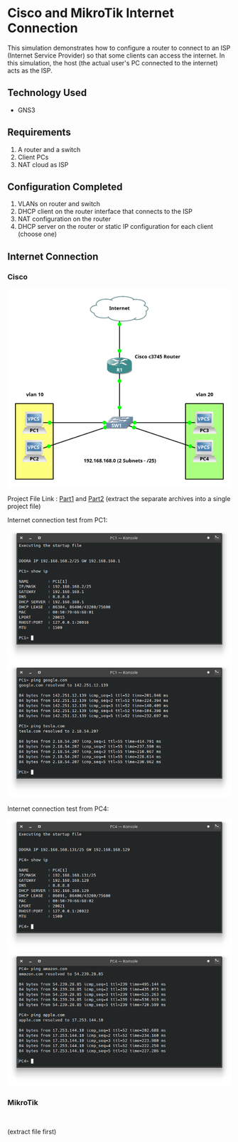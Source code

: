 # Cisco and MikroTik Internet Connection
This simulation demonstrates how to configure a router to connect to an ISP (Internet Service Provider) so that some clients can access the internet. In this simulation, the host (the actual user's PC connected to the internet) acts as the ISP.

## Technology Used
- GNS3

## Requirements
1. A router and a switch
2. Client PCs
3. NAT cloud as ISP

## Configuration Completed
1. VLANs on router and switch
2. DHCP client on the router interface that connects to the ISP
3. NAT configuration on the router
4. DHCP server on the router or static IP configuration for each client (choose one)

## Internet Connection

### Cisco

![Internet Connection (Cisco).png](https://github.com/eightball270/Cisco-and-MikroTik-Internet-Connection/blob/main/Cisco/Internet%20Connection%20(Cisco).png)

Project File Link : [Part1](https://github.com/eightball270/Cisco-and-MikroTik-Internet-Connection/blob/main/Cisco/Internet%20Connection%20(Cisco).gns3project.part1.rar) and [Part2](https://github.com/eightball270/Cisco-and-MikroTik-Internet-Connection/blob/main/Cisco/Internet%20Connection%20(Cisco).gns3project.part2.rar) (extract the separate archives into a single project file)

Internet connection test from PC1:

![Internet Connection (Cisco) (1).png](https://github.com/eightball270/Cisco-and-MikroTik-Internet-Connection/blob/main/Cisco/Internet%20Connection%20(Cisco)%20(1).png) ![Internet Connection (Cisco) (2).png](https://github.com/eightball270/Cisco-and-MikroTik-Internet-Connection/blob/main/Cisco/Internet%20Connection%20(Cisco)%20(2).png)

Internet connection test from PC4:

![Internet Connection (Cisco) (3).png](https://github.com/eightball270/Cisco-and-MikroTik-Internet-Connection/blob/main/Cisco/Internet%20Connection%20(Cisco)%20(3).png) ![Internet Connection (Cisco) (4).png](https://github.com/eightball270/Cisco-and-MikroTik-Internet-Connection/blob/main/Cisco/Internet%20Connection%20(Cisco)%20(4).png)

### MikroTik

![]()

[]() (extract file first)
